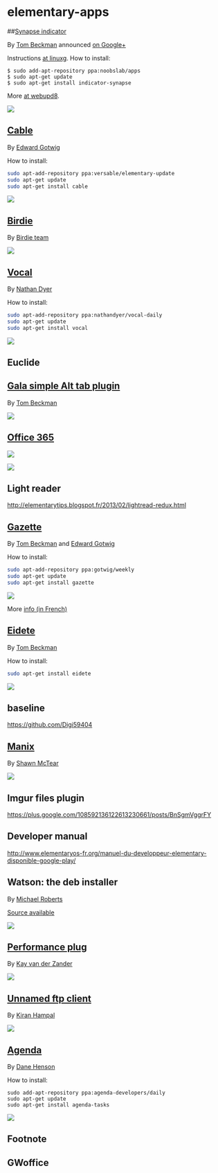 elementary-apps
===============

##[Synapse indicator](https://code.launchpad.net/~elementary-apps/synapse-project/indicator-search) 

By [Tom Beckman](https://plus.google.com/+TomBeckmann) announced [on Google+](https://plus.google.com/+TomBeckmann/posts/T5yU2TXQ7hv)

Instructions [at linuxg](http://linuxg.net/how-to-install-indicator-synapse-0-525-on-ubuntu-14-04-and-elementary-os-0-3/). How to install:
```
$ sudo add-apt-repository ppa:noobslab/apps
$ sudo apt-get update
$ sudo apt-get install indicator-synapse
```

More [at webupd8](http://www.webupd8.org/2013/06/synapse-indicator-new-search.html).

![](https://raw.githubusercontent.com/PerfectCarl/elementary-apps/master/doc/synapse-indicator.png)

## [Cable](https://launchpad.net/cable)

By [Edward Gotwig](https://plus.google.com/u/0/115670495573146293359)

How to install: 
```bash 
sudo apt-add-repository ppa:versable/elementary-update
sudo apt-get update
sudo apt-get install cable
```

![](https://raw.githubusercontent.com/PerfectCarl/elementary-apps/master/doc/cable.png)


## [Birdie](http://birdieapp.github.io/) 

By [Birdie team](https://github.com/birdieapp)

![](http://www.omgubuntu.co.uk/wp-content/uploads/2013/07/overview1.jpg)


## [Vocal](http://nathandyer.me/2014/04/05/vocal/) 

By [Nathan Dyer](http://nathandyer.me/)

How to install: 
```bash 
sudo apt-add-repository ppa:nathandyer/vocal-daily
sudo apt-get update
sudo apt-get install vocal
```

![](http://nathandyer.files.wordpress.com/2014/04/screenshot-from-2014-04-04-225030.png?w=1008)

## Euclide

## [Gala simple Alt tab plugin](https://github.com/tom95/gala-alternate-alt-tab)

By [Tom Beckman](https://plus.google.com/+TomBeckmann) 

![](https://raw.githubusercontent.com/PerfectCarl/elementary-apps/master/doc/gala-plugin.png)

## [Office 365](https://plus.google.com/102568813313976723836/posts/KcMzhxZz6V9)

![](https://raw.githubusercontent.com/PerfectCarl/elementary-apps/master/doc/office365-slinghot.jpg)

![](https://raw.githubusercontent.com/PerfectCarl/elementary-apps/master/doc/office365.png)

## Light reader 

http://elementarytips.blogspot.fr/2013/02/lightread-redux.html

## [Gazette](https://launchpad.net/gazette) 

By [Tom Beckman](https://plus.google.com/+TomBeckmann) and [Edward Gotwig](https://launchpad.net/~gotwig) 

How to install: 
```bash 
sudo apt-add-repository ppa:gotwig/weekly
sudo apt-get update
sudo apt-get install gazette
```

![](http://www.elementaryos-fr.org/wp-content/uploads/2013/08/gazette.png)

More [info (in French)](http://www.elementaryos-fr.org/documentation/customisation/gazette/)

## [Eidete]()

By [Tom Beckman](https://plus.google.com/+TomBeckmann)

How to install: 
```bash 
sudo apt-get install eidete 
```

![](https://raw.githubusercontent.com/PerfectCarl/elementary-apps/master/doc/eidete.png)

## baseline 
https://github.com/Digi59404

## [Manix](https://plus.google.com/109256860773710627217/posts/APYJdnvQWqj)
By [Shawn McTear](https://plus.google.com/109256860773710627217) 

![](https://lh3.googleusercontent.com/-ypN0oLALIXI/U-2V3W4afkI/AAAAAAAAJVc/r_61i0lxjkI/w1225-h689-no/Screenshot%2Bfrom%2B2014-08-15%2B01%3A07%3A48.png)

## Imgur files plugin
https://plus.google.com/108592136122613230661/posts/BnSgmVggrFY

## Developer manual 
http://www.elementaryos-fr.org/manuel-du-developpeur-elementary-disponible-google-play/

## Watson: the deb installer 

By [Michael Roberts](https://plus.google.com/105843008866122426793/posts)

[Source available](http://www.elementarynow.com/f/topic/drag-and-drop-deb-installer/)

![](https://raw.githubusercontent.com/PerfectCarl/elementary-apps/master/doc/watson.png)

## [Performance plug](https://plus.google.com/110201911683994193489/posts/QA9ukAdHWzc?pid=6047747095108997506&oid=110201911683994193489) 

By [Kay van der Zander](https://plus.google.com/+KayvanderZander/posts)

![](https://raw.githubusercontent.com/PerfectCarl/elementary-apps/master/doc/performance-plug.png)

## [Unnamed ftp client](https://plus.google.com/+KiranHampal/posts/R6FD2tQ3dEg)

By [Kiran Hampal](https://plus.google.com/+KiranHampal)

![](https://raw.githubusercontent.com/PerfectCarl/elementary-apps/master/doc/ftp.png)

## [Agenda](https://launchpad.net/~agenda-developers/+archive/ubuntu/daily)

By [Dane Henson](https://launchpad.net/~thegreatdane)

How to install: 
```
sudo add-apt-repository ppa:agenda-developers/daily
sudo apt-get update
sudo apt-get install agenda-tasks 
```

![](https://raw.githubusercontent.com/PerfectCarl/elementary-apps/master/doc/agenda.png)

## Footnote 

## GWoffice

